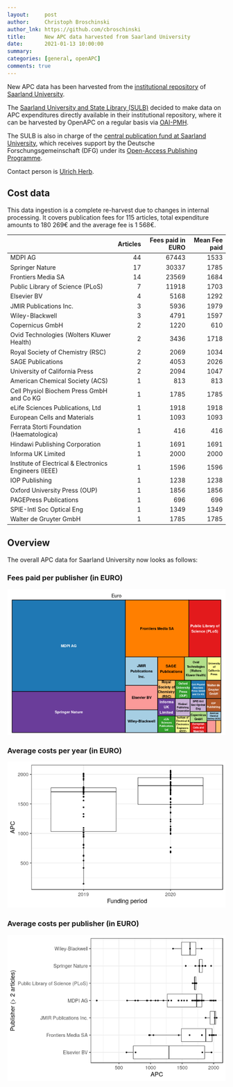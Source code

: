 ```yaml
---
layout:     post
author:     Christoph Broschinski
author_lnk: https://github.com/cbroschinski
title:      New APC data harvested from Saarland University
date:       2021-01-13 10:00:00
summary:    
categories: [general, openAPC]
comments: true
---
```





New APC data has been harvested from the [institutional repository](https://publikationen.sulb.uni-saarland.de/) of [Saarland University](https://www.uni-saarland.de/en/home.html).

The [Saarland University and State Library (SULB)](https://www.sulb.uni-saarland.de/en/) decided to make data on APC expenditures directly available in their institutional repository, where it can be harvested by OpenAPC on a regular basis via [OAI-PMH](https://publikationen.sulb.uni-saarland.de/oai/request?verb=ListRecords&metadataPrefix=openapc&set=openapc).

The SULB is also in charge of the [central publication fund at Saarland University](https://www.sulb.uni-saarland.de/lernen/open-access/open-access-publikationsfonds/), which receives support by the Deutsche Forschungsgemeinschaft (DFG) under its [Open-Access Publishing Programme](http://www.dfg.de/en/research_funding/programmes/infrastructure/lis/funding_opportunities/open_access/).

Contact person is [Ulrich Herb](mailto:u.herb@sulb.uni-saarland.de).

## Cost data



This data ingestion is a complete re-harvest due to changes in internal processing. It covers publication fees for 115 articles, total expenditure amounts to 180 269€ and the average fee is 1 568€.


|                                                       | Articles| Fees paid in EURO| Mean Fee paid|
|:------------------------------------------------------|--------:|-----------------:|-------------:|
|MDPI AG                                                |       44|             67443|          1533|
|Springer Nature                                        |       17|             30337|          1785|
|Frontiers Media SA                                     |       14|             23569|          1684|
|Public Library of Science (PLoS)                       |        7|             11918|          1703|
|Elsevier BV                                            |        4|              5168|          1292|
|JMIR Publications Inc.                                 |        3|              5936|          1979|
|Wiley-Blackwell                                        |        3|              4791|          1597|
|Copernicus GmbH                                        |        2|              1220|           610|
|Ovid Technologies (Wolters Kluwer Health)              |        2|              3436|          1718|
|Royal Society of Chemistry (RSC)                       |        2|              2069|          1034|
|SAGE Publications                                      |        2|              4053|          2026|
|University of California Press                         |        2|              2094|          1047|
|American Chemical Society (ACS)                        |        1|               813|           813|
|Cell Physiol Biochem Press GmbH and Co KG              |        1|              1785|          1785|
|eLife Sciences Publications, Ltd                       |        1|              1918|          1918|
|European Cells and Materials                           |        1|              1093|          1093|
|Ferrata Storti Foundation (Haematologica)              |        1|               416|           416|
|Hindawi Publishing Corporation                         |        1|              1691|          1691|
|Informa UK Limited                                     |        1|              2000|          2000|
|Institute of Electrical & Electronics Engineers (IEEE) |        1|              1596|          1596|
|IOP Publishing                                         |        1|              1238|          1238|
|Oxford University Press (OUP)                          |        1|              1856|          1856|
|PAGEPress Publications                                 |        1|               696|           696|
|SPIE-Intl Soc Optical Eng                              |        1|              1349|          1349|
|Walter de Gruyter GmbH                                 |        1|              1785|          1785|

## Overview

The overall APC data for Saarland University now looks as follows:

### Fees paid per publisher (in EURO)

![plot of chunk tree_saarland_2021_01_13_full](/figure/tree_saarland_2021_01_13_full-1.png)

###  Average costs per year (in EURO)

![plot of chunk box_saarland_2021_01_13_year_full](/figure/box_saarland_2021_01_13_year_full-1.png)

###  Average costs per publisher (in EURO)

![plot of chunk box_saarland_2021_01_13_publisher_full](/figure/box_saarland_2021_01_13_publisher_full-1.png)
